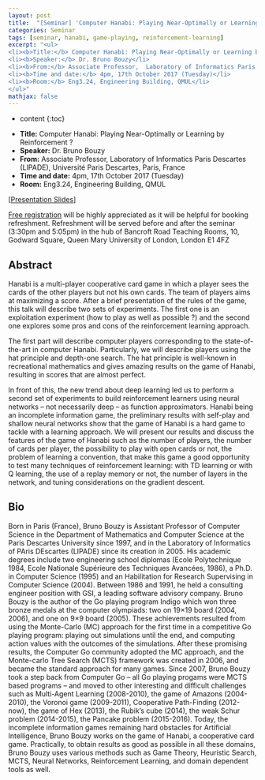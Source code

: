 ```yaml
---
layout: post
title:  "[Seminar] 'Computer Hanabi: Playing Near-Optimally or Learning by Reinforcement ?' by Dr. Bruno Bouzy"
categories: Seminar
tags: [seminar, hanabi, game-playing, reinforcement-learning]
excerpt: "<ul>
<li><b>Title:</b> Computer Hanabi: Playing Near-Optimally or Learning by Reinforcement ?</li>
<li><b>Speaker:</b> Dr. Bruno Bouzy</li> 
<li><b>From:</b> Associate Professor,  Laboratory of Informatics Paris Descartes (LIPADE), Université Paris Descartes, Paris, France</li>
<li><b>Time and date:</b> 4pm, 17th October 2017 (Tuesday)</li>
<li><b>Room:</b> Eng3.24, Engineering Building, QMUL</li>
</ul>"
mathjax: false
---
```


* content
{:toc}

<ul>
<li><b>Title:</b> Computer Hanabi: Playing Near-Optimally or Learning by Reinforcement ?</li>
<li><b>Speaker:</b> Dr. Bruno Bouzy</li> 
<li><b>From:</b> Associate Professor,  Laboratory of Informatics Paris Descartes (LIPADE), Université Paris Descartes, Paris, France</li>
<li><b>Time and date:</b> 4pm, 17th October 2017 (Tuesday)</li>
<li><b>Room:</b> Eng3.24, Engineering Building, QMUL</li>
</ul>

[[Presentation Slides](https://www.dropbox.com/s/8tuzq602n5x8nfd/Bouzy-QMUL-17october2017.pdf?dl=0)]

[Free registration](https://www.eventbrite.co.uk/e/seminar-computer-hanabi-playing-near-optimally-or-learning-by-reinforcement-tickets-38432819598?utm-medium=discovery&utm-campaign=social&utm-content=attendeeshare&aff=escb&utm-source=cp&utm-term=listing) will be highly appreciated as it will be helpful for booking refreshment.
Refreshment will be served before and after the seminar (3:30pm and 5:05pm) in the hub of Bancroft Road Teaching Rooms, 10, Godward Square, Queen Mary University of London, London E1 4FZ

## Abstract

Hanabi is a multi-player cooperative card game in which a player sees the cards of the other players but not his own cards. The team of players aims at maximizing a score. After a brief presentation of the rules of the game, this talk will describe two sets of experiments. The first one is an exploitation experiment (how to play as well as possible ?) and the second one explores some pros and cons of the reinforcement learning approach.

The first part will describe computer players corresponding to the state-of-the-art in computer Hanabi. Particularly, we will describe players using the hat principle and depth-one search. The hat principle is well-known in recreational mathematics and gives amazing results on the game of Hanabi, resulting in scores that are almost perfect.

In front of this, the new trend about deep learning led us to perform a second set of experiments to build reinforcement learners using neural networks – not necessarily deep – as function approximators. Hanabi being an incomplete information game, the preliminary results with self-play and shallow neural networks show that the game of Hanabi is a hard game to tackle with a learning approach. We will present our results and discuss the features of the game of Hanabi such as the number of players, the number of cards per player, the possibility to play with open cards or not, the problem of learning a convention, that make this game a good opportunity to test many techniques of reinforcement learning: with TD learning or with Q learning, the use of a replay memory or not, the number of layers in the network, and tuning considerations on the gradient descent.

## Bio
Born in Paris (France), Bruno Bouzy is Assistant Professor of Computer Science in the Department of Mathematics and Computer Science at the Paris Descartes University since 1997, and in the Laboratory of Informatics of PAris DEscartes (LIPADE) since its creation in 2005. His academic degrees include two engineering school diplomas (Ecole Polytechnique 1984, Ecole Nationale Supérieure des Techniques Avancées, 1986), a Ph.D. in Computer Science (1995) and an Habilitation for Research Supervising in Computer Science (2004). Between 1986 and 1991, he held a consulting engineer position with GSI, a leading software advisory company. Bruno Bouzy is the author of the Go playing program Indigo which won three bronze medals at the computer olympiads: two on 19×19 board (2004, 2006), and one on 9×9 board (2005). These achievements resulted from using the Monte-Carlo (MC) approach for the first time in a competitive Go playing program: playing out simulations until the end, and computing action values with the outcomes of the simulations. After these promising results, the Computer Go community adopted the MC approach, and the Monte-carlo Tree Search (MCTS) framework was created in 2006, and became the standard approach for many games. Since 2007, Bruno Bouzy took a step back from Computer Go – all Go playing progams were MCTS based programs – and moved to other interesting and difficult challenges such as Multi-Agent Learning (2008-2010), the game of Amazons (2004-2010), the Voronoi game (2009-2011), Cooperative Path-Finding (2012-now), the game of Hex (2013), the Rubik’s cube (2014), the weak Schur problem (2014-2015), the Pancake problem (2015-2016). Today, the incomplete information games remaining hard obstacles for Artificial Intelligence, Bruno Bouzy works on the game of Hanabi, a cooperative card game. Practically, to obtain results as good as possible in all these domains, Bruno Bouzy uses various methods such as Game Theory, Heuristic Search, MCTS, Neural Networks, Reinforcement Learning, and domain dependent tools as well.